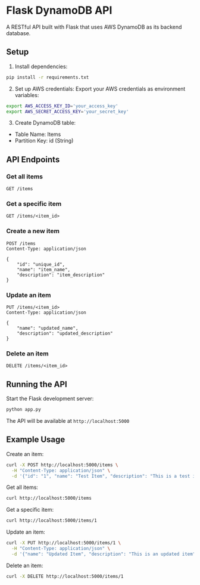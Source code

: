 # Flask DynamoDB API

A RESTful API built with Flask that uses AWS DynamoDB as its backend database.

## Setup

1. Install dependencies:
```bash
pip install -r requirements.txt
```

2. Set up AWS credentials:
Export your AWS credentials as environment variables:
```bash
export AWS_ACCESS_KEY_ID='your_access_key'
export AWS_SECRET_ACCESS_KEY='your_secret_key'
```

3. Create DynamoDB table:
- Table Name: Items
- Partition Key: id (String)

## API Endpoints

### Get all items
```
GET /items
```

### Get a specific item
```
GET /items/<item_id>
```

### Create a new item
```
POST /items
Content-Type: application/json

{
    "id": "unique_id",
    "name": "item_name",
    "description": "item_description"
}
```

### Update an item
```
PUT /items/<item_id>
Content-Type: application/json

{
    "name": "updated_name",
    "description": "updated_description"
}
```

### Delete an item
```
DELETE /items/<item_id>
```

## Running the API

Start the Flask development server:
```bash
python app.py
```

The API will be available at `http://localhost:5000`

## Example Usage

Create an item:
```bash
curl -X POST http://localhost:5000/items \
  -H "Content-Type: application/json" \
  -d '{"id": "1", "name": "Test Item", "description": "This is a test item"}'
```

Get all items:
```bash
curl http://localhost:5000/items
```

Get a specific item:
```bash
curl http://localhost:5000/items/1
```

Update an item:
```bash
curl -X PUT http://localhost:5000/items/1 \
  -H "Content-Type: application/json" \
  -d '{"name": "Updated Item", "description": "This is an updated item"}'
```

Delete an item:
```bash
curl -X DELETE http://localhost:5000/items/1
